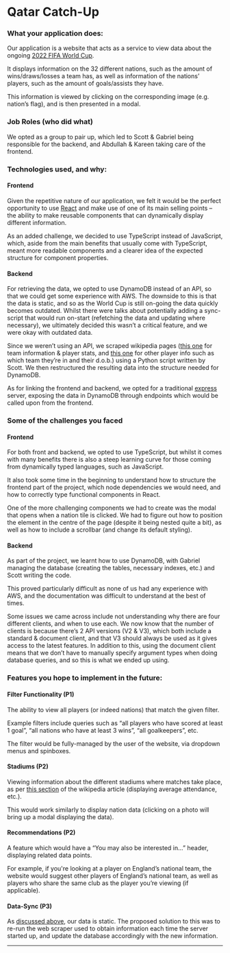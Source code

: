 # Qatar Catch-Up

### What your application does:

Our application is a website that acts as a service to view data about the ongoing [2022 FIFA World Cup](https://en.wikipedia.org/wiki/2022_FIFA_World_Cup).

It displays information on the 32 different nations, such as the amount of wins/draws/losses a team has, as well as information of the nations’ players, such as the amount of goals/assists they have.

This information is viewed by clicking on the corresponding image (e.g. nation’s flag), and is then presented in a modal.

### Job Roles (who did what)

We opted as a group to pair up, which led to Scott & Gabriel being responsible for the backend, and Abdullah & Kareen taking care of the frontend.

### Technologies used, and why:

#### Frontend

Given the repetitive nature of our application, we felt it would be the perfect opportunity to use [React](https://reactjs.org/) and make use of one of its main selling points – the ability to make reusable components that can dynamically display different information.

As an added challenge, we decided to use TypeScript instead of JavaScript, which, aside from the main benefits that usually come with TypeScript, meant more readable components and a clearer idea of the expected structure for component properties.

#### Backend

For retrieving the data, we opted to use DynamoDB instead of an API, so that we could get some experience with AWS. The downside to this is that the data is static, and so as the World Cup is still on-going the data quickly becomes outdated. Whilst there were talks about potentially adding a sync-script that would run on-start (refetching the data and updating where necessary), we ultimately decided this wasn’t a critical feature, and we were okay with outdated data.

Since we weren’t using an API, we scraped wikipedia pages ([this one](https://en.m.wikipedia.org/wiki/2022_FIFA_World_Cup_statistics) for team information & player stats, and [this one](https://en.m.wikipedia.org/wiki/2022_FIFA_World_Cup_squads) for other player info such as which team they’re in and their d.o.b.) using a Python script written by Scott. We then restructured the resulting data into the structure needed for DynamoDB.

As for linking the frontend and backend, we opted for a traditional [express](https://www.npmjs.com/package/express) server, exposing the data in DynamoDB through endpoints which would be called upon from the frontend.

### Some of the challenges you faced

#### Frontend

For both front and backend, we opted to use TypeScript, but whilst it comes with many benefits there is also a steep learning curve for those coming from dynamically typed languages, such as JavaScript.

It also took some time in the beginning to understand how to structure the frontend part of the project, which node dependencies we would need, and how to correctly type functional components in React.

One of the more challenging components we had to create was the modal that opens when a nation tile is clicked. We had to figure out how to position the element in the centre of the page (despite it being nested quite a bit), as well as how to include a scrollbar (and change its default styling).

#### Backend

As part of the project, we learnt how to use DynamoDB, with Gabriel managing the database (creating the tables, necessary indexes, etc.) and Scott writing the code.

This proved particularly difficult as none of us had any experience with AWS, and the documentation was difficult to understand at the best of times.

Some issues we came across include not understanding why there are four different clients, and when to use each. We now know that the number of clients is because there’s 2 API versions (V2 & V3), which both include a standard & document client, and that V3 should always be used as it gives access to the latest features. In addition to this, using the document client means that we don’t have to manually specify argument types when doing database queries, and so this is what we ended up using.

### Features you hope to implement in the future:

#### Filter Functionality (P1)

The ability to view all players (or indeed nations) that match the given filter.

Example filters include queries such as “all players who have scored at least 1 goal”, “all nations who have at least 3 wins”, “all goalkeepers”, etc.

The filter would be fully-managed by the user of the website, via dropdown menus and spinboxes.

#### Stadiums (P2)

Viewing information about the different stadiums where matches take place, as per [this section](https://en.m.wikipedia.org/wiki/2022_FIFA_World_Cup_statistics#Stadiums) of the wikipedia article (displaying average attendance, etc.).

This would work similarly to display nation data (clicking on a photo will bring up a modal displaying the data).

#### Recommendations (P2)

A feature which would have a “You may also be interested in…” header, displaying related data points.

For example, if you're looking at a player on England’s national team, the website would suggest other players of England’s national team, as well as players who share the same club as the player you’re viewing (if applicable).

#### Data-Sync (P3)

As [discussed above](#Backend), our data is static. The proposed solution to this was to re-run the web scraper used to obtain information each time the server started up, and update the database accordingly with the new information.

---
